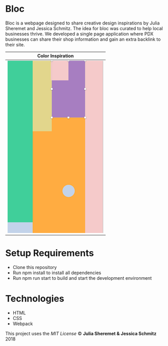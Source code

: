 # Bloc

Bloc is a webpage designed to share creative design inspirations by Julia Sheremet and Jessica Schmitz. The idea for bloc was curated to help local businesses thrive. We developed a single page application where PDX businesses can share their shop information and gain an extra backlink to their site.  

| Color Inspiration |
| ------------- |
| ![Color Screenshot](src/images/color-inspo.png) |

# Setup Requirements
* Clone this repository
* Run npm install to install all dependencies
* Run npm run start to build and start the development environment

# Technologies
* HTML
* CSS
* Webpack

This project uses the _MIT License_
&copy; **Julia Sheremet & Jessica Schmitz** 2018
